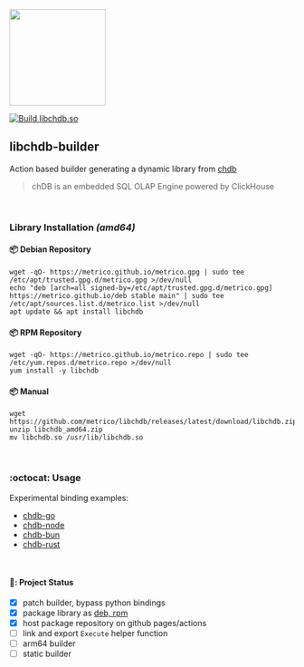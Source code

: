 <a href="https://chdb.fly.dev" target="_blank">
  <img src="https://user-images.githubusercontent.com/1423657/236688026-812c5d02-ddcc-4726-baf8-c7fe804c0046.png" width=170 />
</a>

[![Build libchdb.so](https://github.com/metrico/libchdb/actions/workflows/build_lib.yml/badge.svg)](https://github.com/metrico/libchdb/actions/workflows/build_lib.yml)

## libchdb-builder

Action based builder generating a dynamic library from [chdb](https://github.com/chdb-io/chdb)

> chDB is an embedded SQL OLAP Engine powered by ClickHouse

<br>

### Library Installation _(amd64)_

#### :package: Debian Repository
```
wget -qO- https://metrico.github.io/metrico.gpg | sudo tee /etc/apt/trusted.gpg.d/metrico.gpg >/dev/null
echo "deb [arch=all signed-by=/etc/apt/trusted.gpg.d/metrico.gpg] https://metrico.github.io/deb stable main" | sudo tee /etc/apt/sources.list.d/metrico.list >/dev/null
apt update && apt install libchdb
```

#### :package: RPM Repository
```
wget -qO- https://metrico.github.io/metrico.repo | sudo tee /etc/yum.repos.d/metrico.repo >/dev/null
yum install -y libchdb
```

#### :package: Manual
```
wget https://github.com/metrico/libchdb/releases/latest/download/libchdb.zip
unzip libchdb_amd64.zip
mv libchdb.so /usr/lib/libchdb.so
```

<br>

### :octocat: Usage
Experimental binding examples: 
* [chdb-go](https://github.com/chdb-io/chdb-go)
* [chdb-node](https://github.com/chdb-io/chdb-node)
* [chdb-bun](https://github.com/chdb-io/chdb-bun)
* [chdb-rust](https://github.com/chdb-io/chdb-rust)

<br>

#### 🚧: Project Status
- [x] patch builder, bypass python bindings
- [x] package library as [deb, rpm](https://github.com/metrico/libchdb/releases)
- [x] host package repository on github pages/actions
- [ ] link and export `Execute` helper function
- [ ] arm64 builder
- [ ] static builder
